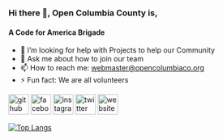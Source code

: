 ### Hi there 👋, Open Columbia County is, 
#### A Code for America Brigade

- 🤔 I’m looking for help with Projects to help our Community 
- 💬 Ask me about how to join our team 
- 📫 How to reach me: webmaster@opencolumbiaco.org 
- ⚡ Fun fact: We are all volunteers 


[<img src='https://cdn.jsdelivr.net/npm/simple-icons@3.0.1/icons/github.svg' alt='github' height='40'>](https://github.com/opencolumbiaco)  [<img src='https://cdn.jsdelivr.net/npm/simple-icons@3.0.1/icons/facebook.svg' alt='facebook' height='40'>](https://www.facebook.com/opencolumbiacounty)  [<img src='https://cdn.jsdelivr.net/npm/simple-icons@3.0.1/icons/instagram.svg' alt='instagram' height='40'>](https://www.instagram.com/opencolumbiaco/)  [<img src='https://cdn.jsdelivr.net/npm/simple-icons@3.0.1/icons/twitter.svg' alt='twitter' height='40'>](https://twitter.com/opencolumbiaco)  [<img src='https://cdn.jsdelivr.net/npm/simple-icons@3.0.1/icons/icloud.svg' alt='website' height='40'>](https://opencolumbiaco.org)  

[![Top Langs](https://github-readme-stats.vercel.app/api/top-langs/?username=opencolumbiaco)](https://github.com/anuraghazra/github-readme-stats)

